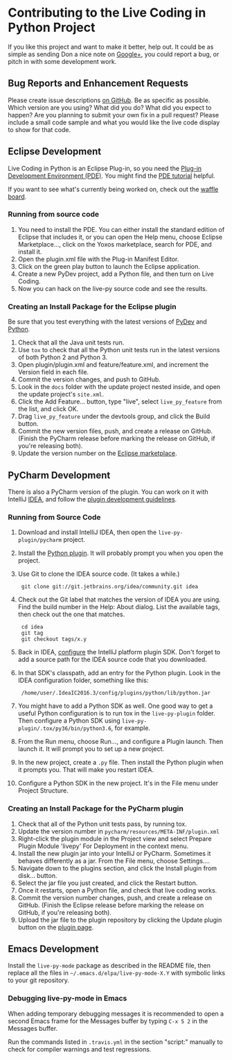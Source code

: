 # Contributing to the Live Coding in Python Project #
If you like this project and want to make it better, help out. It could be as
simple as sending Don a nice note on [Google+][g+], you could report a bug,
or pitch in with some development work.

## Bug Reports and Enhancement Requests ##
Please create issue descriptions [on GitHub][issues]. Be as specific as possible.
Which version are you using? What did you do? What did you expect to happen? Are
you planning to submit your own fix in a pull request? Please include a small
code sample and what you would like the live code display to show for that code.

## Eclipse Development ##
Live Coding in Python is an Eclipse Plug-in, so you need the [Plug-in Development Environment (PDE)][pde]. You might
find the [PDE tutorial][tutorial] helpful.

If you want to see what's currently being worked on, check out the [waffle board][waffle].

### Running from source code ###
1. You need to install the PDE. You can either install the standard edition of
   Eclipse that includes it, or you can open the Help menu, choose Eclipse
   Marketplace..., click on the Yoxos marketplace, search for PDE, and install it.
2. Open the plugin.xml file with the Plug-in Manifest Editor.
3. Click on the green play button to launch the Eclipse application.
4. Create a new PyDev project, add a Python file, and then turn on Live Coding.
5. Now you can hack on the live-py source code and see the results.

### Creating an Install Package for the Eclipse plugin ###
Be sure that you test everything with the latest versions of [PyDev][pdrel] and
[Python][pyrel].

1. Check that all the Java unit tests run.
2. Use `tox` to check that all the Python unit tests run in the latest versions
   of both Python 2 and Python 3.
3. Open plugin/plugin.xml and feature/feature.xml, and increment the Version
    field in each file.
4. Commit the version changes, and push to GitHub.
5. Look in the `docs` folder with the update project nested inside, and
    open the update project's `site.xml`.
6. Click the Add Feature... button, type "live", select `live_py_feature`
    from the list, and click OK.
7. Drag `live_py_feature` under the devtools group, and click the Build button.
8. Commit the new version files, push, and create a release on GitHub. (Finish
    the PyCharm release before marking the release on GitHub, if you're releasing
    both).
9. Update the version number on the [Eclipse marketplace][mkt].

## PyCharm Development ##
There is also a PyCharm version of the plugin. You can work on it with
IntelliJ [IDEA], and follow the [plugin development guidelines][idea-dev].

### Running from Source Code ###
1. Download and install IntelliJ IDEA, then open the `live-py-plugin/pycharm` project.
2. Install the [Python plugin][idea-py]. It will probably prompt you when you open the project.
3. Use Git to clone the IDEA source code. (It takes a while.)

        git clone git://git.jetbrains.org/idea/community.git idea

4. Check out the Git label that matches the version of IDEA you are using. Find the build number in the Help: About
    dialog. List the available tags, then check out the one that matches.

        cd idea
        git tag
        git checkout tags/x.y

5. Back in IDEA, [configure] the IntelliJ platform plugin SDK. Don't forget to add a source path for the IDEA source
    code that you downloaded.
6. In that SDK's classpath, add an entry for the Python plugin. Look in the IDEA configuration folder, something like
    this:

        /home/user/.IdeaIC2016.3/config/plugins/python/lib/python.jar

7. You might have to add a Python SDK as well. One good way to get a useful Python configuration is to run tox in the
    `live-py-plugin` folder. Then configure a Python SDK using `live-py-plugin/.tox/py36/bin/python3.6`, for example.
8. From the Run menu, choose Run..., and configure a Plugin launch. Then launch it. It will prompt you to set up a new
    project.
9. In the new project, create a `.py` file. Then install the Python plugin when it prompts you. That will make you
    restart IDEA.
10. Configure a Python SDK in the new project. It's in the File menu under Project Structure.

### Creating an Install Package for the PyCharm plugin ###
1. Check that all of the Python unit tests pass, by running tox.
2. Update the version number in `pycharm/resources/META-INF/plugin.xml`
3. Right-click the plugin module in the Project view and select Prepare Plugin
    Module 'livepy' For Deployment in the context menu.
4. Install the new plugin jar into your IntelliJ or PyCharm. Sometimes it
    behaves differently as a jar. From the File menu, choose Settings....
5. Navigate down to the plugins section, and click the Install plugin from
    disk... button.
6. Select the jar file you just created, and click the Restart button.
7. Once it restarts, open a Python file, and check that live coding works.
8. Commit the version number changes, push, and create a release on GitHub. (Finish
    the Eclipse release before marking the release on GitHub, if you're releasing
    both).
9. Upload the jar file to the plugin repository by clicking the Update plugin
    button on the [plugin page].

[IDEA]: https://www.jetbrains.com/idea/download
[idea-dev]: https://www.jetbrains.com/help/idea/2016.3/plugin-development-guidelines.html
[idea-py]: https://plugins.jetbrains.com/idea/plugin/631-python
[configure]: https://www.jetbrains.com/help/idea/2016.3/configuring-intellij-platform-plugin-sdk.html
[plugin page]: https://plugins.jetbrains.com/plugin/9742

## Emacs Development ##
Install the `live-py-mode` package as described in the README file, then replace all the files in
`~/.emacs.d/elpa/live-py-mode-X.Y` with symbolic links to your git repository.

### Debugging live-py-mode in Emacs ###
When adding temporary debugging messages it is recommended to open a second
Emacs frame for the Messages buffer by typing `C-x 5 2` in the Messages
buffer.

Run the commands listed in `.travis.yml` in the section "script:" manually
to check for compiler warnings and test regressions.

[issues]: https://github.com/donkirkby/live-py-plugin/issues?state=open
[g+]: http://google.com/+donkirkby
[pde]: https://eclipse.org/pde/
[tutorial]: http://www.vogella.com/tutorials/EclipsePlugIn/article.html
[waffle]: https://waffle.io/donkirkby/live-py-plugin
[pdrel]: http://pydev.org/history_pydev.html
[pyrel]: https://www.python.org/downloads/
[mkt]: https://marketplace.eclipse.org/content/live-coding-python/edit
